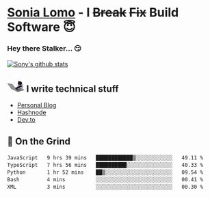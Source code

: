 # [Sonia Lomo](https://sonylomo.github.io/) - I ~~Break~~ ~~Fix~~ Build Software 😇
### Hey there Stalker... 😏 

<a href="https://github.com/sonylomo/github-readme-stats">
  <img align="center" src="https://media.giphy.com/media/lU05nFSW6Y2A/giphy.gif" alt="Sony's github stats" />
</a>

## <img src="assets/devcat.gif" width="40"> I write technical stuff
- [Personal Blog](https://www.sonylomo.dev/blog)
- [Hashnode](https://sonylomo.hashnode.dev/)
- [Dev.to](https://dev.to/sonylomo)

## 🤡 On the Grind
<!--START_SECTION:waka-->

```txt
JavaScript   9 hrs 39 mins   ████████████▒░░░░░░░░░░░░   49.11 %
TypeScript   7 hrs 56 mins   ██████████░░░░░░░░░░░░░░░   40.33 %
Python       1 hr 52 mins    ██▒░░░░░░░░░░░░░░░░░░░░░░   09.54 %
Bash         4 mins          ░░░░░░░░░░░░░░░░░░░░░░░░░   00.41 %
XML          3 mins          ░░░░░░░░░░░░░░░░░░░░░░░░░   00.30 %
```

<!--END_SECTION:waka-->
